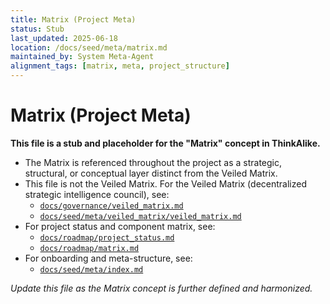 ```yaml
---
title: Matrix (Project Meta)
status: Stub
last_updated: 2025-06-18
location: /docs/seed/meta/matrix.md
maintained_by: System Meta-Agent
alignment_tags: [matrix, meta, project_structure]
---
```


# Matrix (Project Meta)

**This file is a stub and placeholder for the "Matrix" concept in ThinkAlike.**

- The Matrix is referenced throughout the project as a strategic, structural, or conceptual layer distinct from the Veiled Matrix.
- This file is not the Veiled Matrix. For the Veiled Matrix (decentralized strategic intelligence council), see:
  - [`docs/governance/veiled_matrix.md`](../../governance/veiled_matrix.md)
  - [`docs/seed/meta/veiled_matrix/veiled_matrix.md`](./veiled_matrix/veiled_matrix.md)
- For project status and component matrix, see:
  - [`docs/roadmap/project_status.md`](../../roadmap/project_status.md)
  - [`docs/roadmap/matrix.md`](../../roadmap/matrix.md)
- For onboarding and meta-structure, see:
  - [`docs/seed/meta/index.md`](./index.md)

*Update this file as the Matrix concept is further defined and harmonized.*
